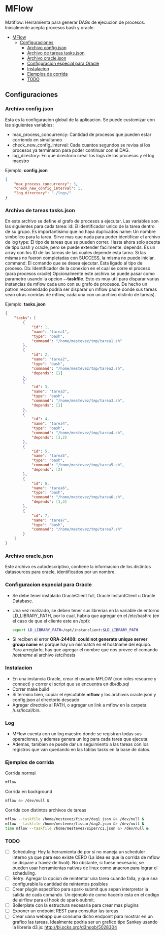 # MFlow

Matiflow: Herramienta para generar DAGs de ejecucion de procesos. Inicialmente acepta procesos bash y oracle.


<!-- @import "[TOC]" {cmd="toc" depthFrom=1 depthTo=6 orderedList=false} -->

<!-- code_chunk_output -->

- [MFlow](#mflow)
  - [Configuraciones](#configuraciones)
    - [Archivo config.json](#archivo-configjson)
    - [Archivo de tareas tasks.json](#archivo-de-tareas-tasksjson)
    - [Archivo oracle.json](#archivo-oraclejson)
    - [Configuracion especial para Oracle](#configuracion-especial-para-oracle)
    - [Instalacion](#instalacion)
    - [Ejemplos de corrida](#ejemplos-de-corrida)
    - [TODO](#todo)

<!-- /code_chunk_output -->


## Configuraciones

### Archivo config.json

Esta es la configuracion global de la aplicacion. Se puede customizar con las siguientes variables:
- max_process_concurrency: Cantidad de procesos que pueden estar corriendo en simultaneo
- check_new_config_interval: Cada cuantos segundos se revisa si los procesos ya terminaron para poder continuar con el DAG.
- log_directory: En que directorio crear los logs de los procesos y el log maestro

Ejemplo: **config.json**
~~~json
{
    "max_process_concurrency": 3,
    "check_new_config_interval": 1,
    "log_directory": "./logs/"
}
~~~

### Archivo de tareas tasks.json

En este archivo se define el grafo de procesos a ejecutar. Las variables son las siguientes para cada tarea:
id: El identificador unico de la tarea dentro de su grupo. Es importantisimo que no haya duplicados
name: Un nombre simbolico para la tarea. Sirve mas que nada para poder identificar el archivo de log
type: El tipo de tareas que se pueden correr. Hasta ahora solo acepta de tipo bash y oracle, pero se puede extender facilmente.
depends: Es un array con los ID de las tareas de las cuales depende esta tarea. Si las mismas no fueron completadas con SUCCESS, la misma no puede iniciar.
command: El comando que se desea ejecutar. Esta ligado al tipo de proceso.
Db: Identificador de la conexion en el cual se corre el proceso (para procesos oracle)
Opcionalmente este archivo se puede pasar como parametro usando la opcion **--taskfile**. Esto es muy util para disparar varias instancias de mflow cada uno con su grafo de procesos. De hecho un patron recomendado podria ser disparar un mflow padre donde sus tareas sean otras corridas de mflow, cada una con un archivo distinto de tareas).

Ejemplo: **tasks.json**
~~~json
{
    "tasks": [
        {
            "id": 1,
            "name": "tarea1",
            "type": "bash",
            "command": "/home/mestevez/tmp/tarea1.sh"
        },
        {
            "id": 2,
            "name": "tarea2",
            "type": "bash",
            "command": "/home/mestevez/tmp/tarea2.sh",
            "depends": [1]
        },
        {
            "id": 3,
            "name": "tarea3",
            "type": "bash",
            "command": "/home/mestevez/tmp/tarea3.sh",
            "depends": [1]
        },
        {
            "id": 4,
            "name": "tarea4",
            "type": "bash",
            "command": "/home/mestevez/tmp/tarea4.sh",
            "depends": [3,2]
        },
        {
            "id": 5,
            "name": "tarea5",
            "type": "bash",
            "command": "/home/mestevez/tmp/tarea5.sh",
            "depends": [2]
        },
        {
            "id": 6,
            "name": "tarea6",
            "type": "bash",
            "command": "/home/mestevez/tmp/tarea6.sh",
            "depends": [1,3]
        },
        {
            "id": 7,
            "name": "tarea7",
            "type": "bash",
            "command": "/home/mestevez/tmp/tarea7.sh"
        }
    ]
}
~~~
### Archivo oracle.json

Este archivo es autodescriptivo, contiene la informacion de los distintos datasources para oracle, identificados por un nombre.

### Configuracion especial para Oracle

- Se debe tener instalado OracleClient full, Oracle InstantClient u Oracle Database.
- Una vez realizado, se deben tener sus librerias en la variable de entorno LD_LIBRARY_PATH, por lo cual, habria que agregar en el /etc/bashrc (en el caso de que el cliente este en /opt):

  ```bash
  export LD_LIBRARY_PATH=/opt/instanclient:$LD_LIBRARY_PATH
  ```

- Si reciben el error **ORA-24408: could not generate unique server group name** es porque hay un mismatch en el hostname del equipo. Para arreglarlo, hay que agregar el nombre que nos provee el comando _hostname_ al archivo /etc/hosts

### Instalacion
- En una instancia Oracle, crear el usuario MFLOW (con roles resource y connect) y correr el script que se encuentra en db/db.sql
- Correr make build
- Si termino bien, copiar el ejecutable **mflow** y los archivos oracle.json y config.json al directorio deseado
- Agregar directoio al PATH, o agregar un link a mflow en la carpeta /usr/local/bin.

### Log
- MFlow cuenta con un log maestro donde se registran todas sus operaciones, y ademas genera un log para cada tarea que ejecuta.
- Ademas, tambien se puede dar un seguimiento a las tareas con los registros que van quedando en las tablas tasks en la base de datos.

### Ejemplos de corrida

Corrida normal
~~~bash
mflow
~~~

Corrida en background
~~~bash
mflow &> /dev/null &
~~~

Corrida con distintos archivos de tareas
~~~bash
mflow --taskfile /home/mestevez/fiscar/dag1.json &> /dev/null &
mflow --taskfile /home/mestevez/fiscar/dag2.json &> /dev/null &
time mflow --taskfile /home/mestevez/siper/c1.json &> /dev/null &
~~~

### TODO
- [ ] Scheduling: Hoy la herramienta de por si no maneja un scheduler interno ya que para eso existe CERO (La idea es que la corrida de mflow se dispare a travez de tivoli). No obstante, si fuese necesario, se pueden usar herramientas nativas de linux como anacron para lograr el scheduling.
- [ ] Retry: Agregar la opcion de reintentar una tarea cuando falla, y que sea configurable la cantidad de reintentos posibles
- [ ] Crear plugin especifico para spark-submit que sepan interpretar la salida de cada comando. Un ejemplo de como hacerlo esta en el codigo de airflow para el hook de spark-submit.
- [ ] Boilerplate con la estructura necesaria para crear mas plugins
- [ ] Exponer un endpoint REST para consultar las tareas
- [ ] Crear uana webapp que consuma dicho endpoint para mostrar en un grafico las tareas. Idealmente podria ser un grafico tipo Sankey usando la libreria d3.js: http://bl.ocks.org/d3noob/5028304
